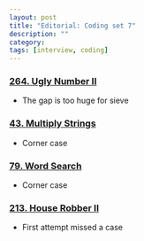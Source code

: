 ```yaml
---
layout: post
title: "Editorial: Coding set 7" 
description: ""
category: 
tags: [interview, coding]
---
```


### [264. Ugly Number II](https://leetcode.com/submissions/detail/367676856/)
* The gap is too huge for sieve

### [43. Multiply Strings](https://leetcode.com/submissions/detail/368061098/)
* Corner case

### [79. Word Search](https://leetcode.com/submissions/detail/368062488/)
* Corner case

### [213. House Robber II](https://leetcode.com/submissions/detail/368094280/)
* First attempt missed a case
